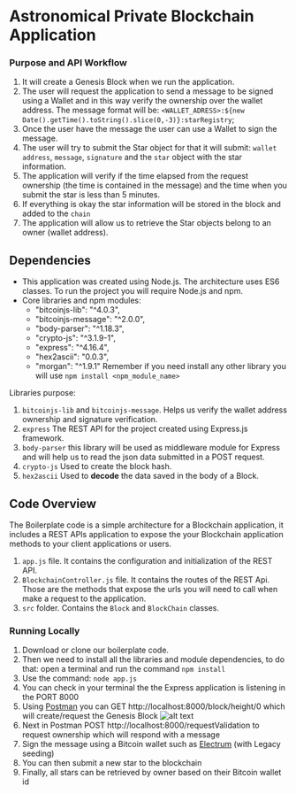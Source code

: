 # Astronomical Private Blockchain Application


### Purpose and API Workflow

1. It will create a Genesis Block when we run the application.
2. The user will request the application to send a message to be signed using a Wallet and in this way verify the ownership over the wallet address. The message format will be: `<WALLET_ADRESS>:${new Date().getTime().toString().slice(0,-3)}:starRegistry`;
3. Once the user have the message the user can use a Wallet to sign the message.
4. The user will try to submit the Star object for that it will submit: `wallet address`, `message`, `signature` and the `star` object with the star information.
5. The application will verify if the time elapsed from the request ownership (the time is contained in the message) and the time when you submit the star is less than 5 minutes.
6. If everything is okay the star information will be stored in the block and added to the `chain`
7. The application will allow us to retrieve the Star objects belong to an owner (wallet address). 


## Dependencies

- This application was created using Node.js. The architecture uses ES6 classes. To run the project you will require Node.js and npm.
- Core libraries and npm modules:
    - "bitcoinjs-lib": "^4.0.3",
    - "bitcoinjs-message": "^2.0.0",
    - "body-parser": "^1.18.3",
    - "crypto-js": "^3.1.9-1",
    - "express": "^4.16.4",
    - "hex2ascii": "0.0.3",
    - "morgan": "^1.9.1"
    Remember if you need install any other library you will use `npm install <npm_module_name>`

Libraries purpose:

1. `bitcoinjs-lib` and `bitcoinjs-message`. Helps us verify the wallet address ownership and signature verification.
2. `express` The REST API for the project created using Express.js framework.
3. `body-parser` this library will be used as middleware module for Express and will help us to read the json data submitted in a POST request.
4. `crypto-js` Used to create the block hash.
5. `hex2ascii` Used to **decode** the data saved in the body of a Block.

## Code Overview

The Boilerplate code is a simple architecture for a Blockchain application, it includes a REST APIs application to expose the your Blockchain application methods to your client applications or users.

1. `app.js` file. It contains the configuration and initialization of the REST API.
2. `BlockchainController.js` file. It contains the routes of the REST Api. Those are the methods that expose the urls you will need to call when make a request to the application.
3. `src` folder. Contains the `Block` and `BlockChain` classes.

### Running Locally

1. Download or clone our boilerplate code.
2. Then we need to install all the libraries and module dependencies, to do that: open a terminal and run the command `npm install`
3. Use the command: `node app.js`
4. You can check in your terminal the the Express application is listening in the PORT 8000
5. Using [Postman](https://www.postman.com/) you can GET http://localhost:8000/block/height/0 which will create/request the Genesis Block
![alt text](https://github.com/WolfeTyler/astronomical-private-blockchain/screenshots/PostmanGenesisBlock.png "Postman Genesis Block")
6. Next in Postman POST http://localhost:8000/requestValidation to request ownership which will respond with a message
8. Sign the message using a Bitcoin wallet such as [Electrum](https://electrum.org/#home) (with Legacy seeding)
9. You can then submit a new star to the blockchain
10. Finally, all stars can be retrieved by owner based on their Bitcoin wallet id
